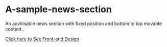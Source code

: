 # A-sample-news-section
An advitisable news section with fixed position and bottom to top movable content  .<br> 
<!-- need to improve the negative defined values in the outBounds of the news frames--> 
[Click here to See Front-end Design](https://AbSamDev.github.io/news-section-html-css/index.html)
